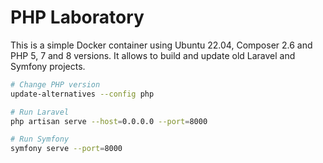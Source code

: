 # PHP Laboratory

This is a simple Docker container using Ubuntu 22.04, Composer 2.6 and PHP 5, 7 and 8 versions.
It allows to build and update old Laravel and Symfony projects.


```bash
# Change PHP version
update-alternatives --config php

# Run Laravel
php artisan serve --host=0.0.0.0 --port=8000

# Run Symfony
symfony serve --port=8000
```
